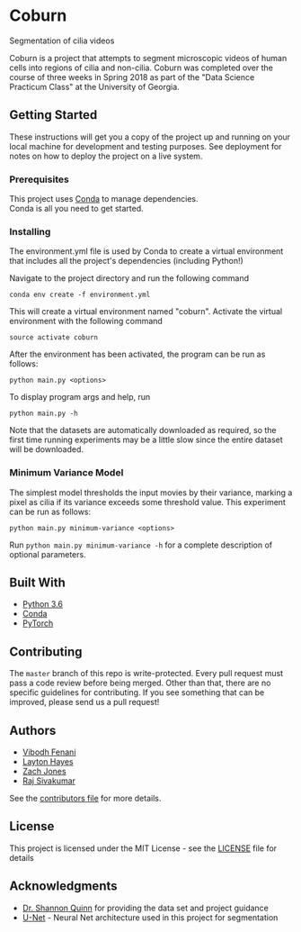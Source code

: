 # Coburn

Segmentation of cilia videos

Coburn is a project that attempts to segment microscopic videos of human cells into regions of
cilia and non-cilia.  Coburn was completed over the course of three weeks in Spring 2018 as part of the "Data
Science Practicum Class" at the University of Georgia.

## Getting Started

These instructions will get you a copy of the project up and running on your local machine for development and testing purposes. See deployment for notes on how to deploy the project on a live system.

### Prerequisites

This project uses [Conda](https://conda.io/docs/) to manage dependencies.  
Conda is all you need to get started.

### Installing

The environment.yml file is used by Conda to create a virtual environment that includes all the project's dependencies (including Python!)

Navigate to the project directory and run the following command

`conda env create -f environment.yml`

This will create a virtual environment named "coburn". Activate the virtual environment with the following command

`source activate coburn`

After the environment has been activated, the program can be run as follows:

`python main.py <options>`

To display program args and help, run

`python main.py -h`

Note that the datasets are automatically downloaded as required, so the
first time running experiments may be a little slow since the entire dataset will be downloaded.

### Minimum Variance Model

The simplest model thresholds the input movies by their variance, marking a pixel as cilia if
its variance exceeds some threshold value.  This experiment can be run as follows:


`python main.py minimum-variance <options>`

Run `python main.py minimum-variance -h` for a complete description of optional parameters.

## Built With

* [Python 3.6](https://www.python.org/)
* [Conda](https://conda.io/docs/)
* [PyTorch](http://pytorch.org/)

## Contributing

The `master` branch of this repo is write-protected.  Every pull request must pass a code review before being merged.
Other than that, there are no specific guidelines for contributing.
If you see something that can be improved, please send us a pull request!

## Authors

* [Vibodh Fenani](https://github.com/vibodh01)
* [Layton Hayes](https://github.com/minimum-LaytonC)
* [Zach Jones](https://github.com/zachdj)
* [Raj Sivakumar](https://github.com/raj-sivakumar)

See the [contributors file](CONTRIBUTORS.md) for more details.

## License

This project is licensed under the MIT License - see the [LICENSE](LICENSE) file for details

## Acknowledgments

* [Dr. Shannon Quinn](https://github.com/magsol) for providing the data set and project guidance
* [U-Net](https://arxiv.org/abs/1505.04597) - Neural Net architecture used in this project for segmentation
